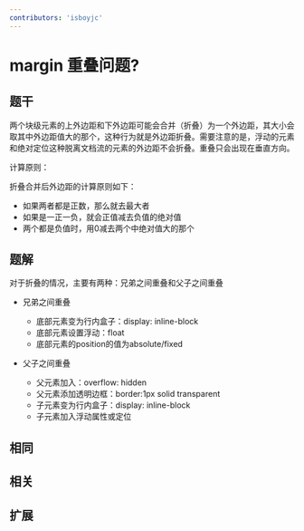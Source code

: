 ```yaml
---
contributors: 'isboyjc'
---
```


# margin 重叠问题?


## 题干

两个块级元素的上外边距和下外边距可能会合并（折叠）为一个外边距，其大小会取其中外边距值大的那个，这种行为就是外边距折叠。需要注意的是，浮动的元素和绝对定位这种脱离文档流的元素的外边距不会折叠。重叠只会出现在垂直方向。


计算原则：

折叠合并后外边距的计算原则如下：

- 如果两者都是正数，那么就去最大者
- 如果是一正一负，就会正值减去负值的绝对值
- 两个都是负值时，用0减去两个中绝对值大的那个





## 题解

<!-- ::: details 点我查看题解 -->

对于折叠的情况，主要有两种：兄弟之间重叠和父子之间重叠

- 兄弟之间重叠
  - 底部元素变为行内盒子：display: inline-block
  - 底部元素设置浮动：float
  - 底部元素的position的值为absolute/fixed

- 父子之间重叠
  - 父元素加入：overflow: hidden
  - 父元素添加透明边框：border:1px solid transparent
  - 子元素变为行内盒子：display: inline-block
  - 子元素加入浮动属性或定位


<!-- ::: -->



## 相同


## 相关


## 扩展


